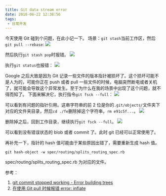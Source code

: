 ```yaml
---
title: Git data stream error
date: 2018-06-22 12:38:56
tags:
 - 日常开发
---
```

今天使用 Git 碰到个问题，在此小记一下。
场景：``git stash``当前工作区，然后``git pull --rebase``:
![](https://images-1258496336.cos.ap-chengdu.myqcloud.com/2018/6/22/1.png)

然后执行``git stash pop``时报错。
![](https://images-1258496336.cos.ap-chengdu.myqcloud.com/2018/6/22/2.png)

执行``git status``也报错：
![](https://images-1258496336.cos.ap-chengdu.myqcloud.com/2018/6/22/3.png)

<!-- more -->

Google 之后大致是因为 Git 记录一些文件的版本指针被损坏了。这个损坏可能不是人为的，可能你正在 push 或者 pull 一些文件的时候，电脑突然断电或者关机了，就可能会导致这个异常发生。至于为什么在我的场景中出现了这个问题，就不得而知了。
下面来解决它，执行指令``git fsck --full``：
![](https://images-1258496336.cos.ap-chengdu.myqcloud.com/2018/6/22/4.png)

可以看到有问题的指针引用。这串字符串的前 2 位是你的``.git/objects/``文件夹下对应的文件夹目录，然后``cd ./fe``删除掉这个字符串，``rm e91c5f...``。
![](https://images-1258496336.cos.ap-chengdu.myqcloud.com/2018/6/22/5.png)

删除掉之后，回到工作目录，继续执行``git fsck --full``。
![](https://images-1258496336.cos.ap-chengdu.myqcloud.com/2018/6/22/6.png)

可以看到没有错误状态的 blob 或者 commit 了。此时 git 已经可以正常使用了。

再补充一下，指针的 hash 值可能由于某些原因出错了，需要重新生成 hash 值。
```
git hash-object -w spec/routing/splits_routing_spec.rb
```
spec/routing/splits_routing_spec.rb 为对应的文件。

参考：
1. [git commit stopped working - Error building trees](https://stackoverflow.com/questions/14448326/git-commit-stopped-working-error-building-trees)
2. [在使用 Git pull 时候报错 error: inflate](https://www.cnblogs.com/erbingbing/p/7263540.html)
